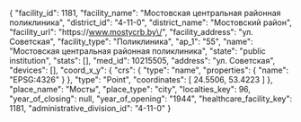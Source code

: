 {
    "facility_id": 1181,
    "facility_name": "Мостовская центральная районная поликлиника",
    "district_id": "4-11-0",
    "district_name": "Мостовский район",
    "facility_url": "https:\/\/www.mostycrb.by\/",
    "facility_address": "ул. Советская",
    "facility_type": "Поликлиника",
    "ap_1": "55",
    "name": "Мостовская центральная районная поликлиника",
    "state": "public institution",
    "stats": [],
    "med_id": 10215505,
    "address": "ул. Советская",
    "devices": [],
    "coord_x_y": {
        "crs": {
            "type": "name",
            "properties": {
                "name": "EPSG:4326"
            }
        },
        "type": "Point",
        "coordinates": [
            24.5506,
            53.4223
        ]
    },
    "place_name": "Мосты",
    "place_type": "city",
    "localties_key": 96,
    "year_of_closing": null,
    "year_of_opening": "1944",
    "healthcare_facility_key": 1181,
    "administrative_division_id": "4-11-0"
}